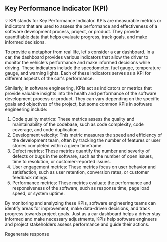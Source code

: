 ## Key Performance Indicator (KPI)

<aside>
💡 KPI stands for Key Performance Indicator. KPIs are measurable metrics or indicators that are used to assess the performance and effectiveness of a software development process, project, or product. They provide quantifiable data that helps evaluate progress, track goals, and make informed decisions.

To provide a metaphor from real life, let's consider a car dashboard. In a car, the dashboard provides various indicators that allow the driver to monitor the vehicle's performance and make informed decisions while driving. These indicators include the speedometer, fuel gauge, temperature gauge, and warning lights. Each of these indicators serves as a KPI for different aspects of the car's performance.

Similarly, in software engineering, KPIs act as indicators or metrics that provide valuable insights into the health and performance of the software development process or product. They can vary depending on the specific goals and objectives of the project, but some common KPIs in software engineering include:

1. Code quality metrics: These metrics assess the quality and maintainability of the codebase, such as code complexity, code coverage, and code duplication.
2. Development velocity: This metric measures the speed and efficiency of the development team, often by tracking the number of features or user stories completed within a given timeframe.
3. Defect metrics: These metrics quantify the number and severity of defects or bugs in the software, such as the number of open issues, time to resolution, or customer-reported issues.
4. User engagement metrics: These metrics focus on user behavior and satisfaction, such as user retention, conversion rates, or customer feedback ratings.
5. Performance metrics: These metrics evaluate the performance and responsiveness of the software, such as response time, page load speed, or system uptime.

By monitoring and analyzing these KPIs, software engineering teams can identify areas for improvement, make data-driven decisions, and track progress towards project goals. Just as a car dashboard helps a driver stay informed and make necessary adjustments, KPIs help software engineers and project stakeholders assess performance and guide their actions.

Regenerate response

</aside>